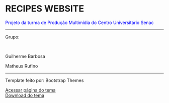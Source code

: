 <h1>RECIPES WEBSITE</h1>

<p style="color: blue;">Projeto da turma de Produção Multimídia do Centro Universitário Senac</p>
<hr>

<p>Grupo:</p>
<br>
<p>Guilherme Barbosa</p>
<p>Matheus Rufino</p>
<hr>

<p>Template feito por: Bootstrap Themes</p>
<a href="http://demo.themewagon.com/preview/high-quality-mobile-friendly-free-html5-bootstrap-template-cooking-school">Acessar página do tema</a><br>
<a href="https://themewagon.com/themes/high-quality-mobile-friendly-free-html5-bootstrap-template-cooking-school/">Download do tema</a>
